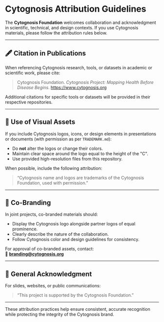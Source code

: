 # Cytognosis Attribution Guidelines

The **Cytognosis Foundation** welcomes collaboration and acknowledgment in
scientific, technical, and design contexts. If you use Cytognosis materials,
please follow the attribution rules below.

---

## 🖋️ Citation in Publications
When referencing Cytognosis research, tools, or datasets in academic or
scientific work, please cite:

> Cytognosis Foundation. *Cytognosis Project: Mapping Health Before Disease
> Begins*. https://www.cytognosis.org

Additional citations for specific tools or datasets will be provided in their
respective repositories.

---

## 🎨 Use of Visual Assets
If you include Cytognosis logos, icons, or design elements in presentations
or documents (with permission as per `TRADEMARK.md`):

- Do **not** alter the logos or change their colors.
- Maintain clear space around the logo equal to the height of the "C".
- Use provided high-resolution files from this repository.

When possible, include the following attribution:

> “Cytognosis name and logos are trademarks of the Cytognosis Foundation,
> used with permission.”

---

## 🤝 Co-Branding
In joint projects, co-branded materials should:
- Display the Cytognosis logo alongside partner logos of equal prominence.
- Clearly describe the nature of the collaboration.
- Follow Cytognosis color and design guidelines for consistency.

For approval of co-branded assets, contact:  
📩 **branding@cytognosis.org**

---

## 🧾 General Acknowledgment
For slides, websites, or public communications:

> “This project is supported by the Cytognosis Foundation.”

---

These attribution practices help ensure consistent, accurate recognition
while protecting the integrity of the Cytognosis brand.

